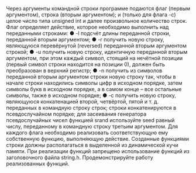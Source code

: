 Через аргументы командной строки программе подаются флаг (первым аргументом),
строка (вторым аргументом); и (только для флага -c) целое число типа unsigned int и
далее произвольное количество строк. Флаг определяет действие, которое необходимо
выполнить над переданными строками:
● -l подсчёт длины переданной строки, переданной вторым аргументом;
● -r получить новую строку, являющуюся перевёрнутой (reversed) переданной вторым
аргументом строкой;
● -u получить новую строку, идентичную переданной вторым аргументом, при этом
каждый символ, стоящий на нечётной позиции (первый символ строки находится на
позиции 0), должен быть преобразован в верхний регистр;
● -n получить из символов переданной вторым аргументом строки новую строку так,
чтобы в начале строки находились символы цифр в исходном порядке, затем
символы букв в исходном порядке, а в самом конце – все остальные символы, также
в исходном порядке;
● -c получить новую строку, являющуюся конкатенацией второй, четвёртой, пятой и т.
д. переданных в командную строку строк; строки конкатенируются в
псевдослучайном порядке; для засеивания генератора псевдослучайных чисел
функцией srand используйте seed равный числу, переданному в командную строку
третьим аргументом.
Для каждого флага необходимо реализовать соответствующую ему собственную
функцию, выполняющую действие. Созданные функциями строки должны
располагаться в выделенной из динамической кучи памяти. При реализации функций
запрещено использование функций из заголовочного файла string.h.
Продемонстрируйте работу реализованных функций.